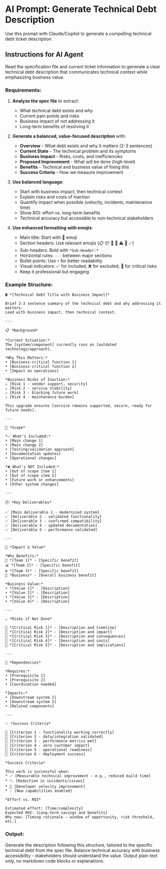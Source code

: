 # AI Prompt: Generate Technical Debt Description

Use this prompt with Claude/Copilot to generate a compelling technical debt ticket description.

## Instructions for AI Agent

Read the specification file and current ticket information to generate a clear technical debt description that communicates technical context while emphasizing business value.

### Requirements:

1. **Analyze the spec file** to extract:
   - What technical debt exists and why
   - Current pain points and risks
   - Business impact of not addressing it
   - Long-term benefits of resolving it

2. **Generate a balanced, value-focused description** with:
   - **Overview** - What debt exists and why it matters (2-3 sentences)
   - **Current State** - The technical problem and its symptoms
   - **Business Impact** - Risks, costs, and inefficiencies
   - **Proposed Improvement** - What will be done (high-level)
   - **Benefits** - Technical and business value of fixing this
   - **Success Criteria** - How we measure improvement

3. **Use balanced language**:
   - Start with business impact, then technical context
   - Explain risks and costs of inaction
   - Quantify impact when possible (velocity, incidents, maintenance time)
   - Show ROI: effort vs. long-term benefits
   - Technical accuracy but accessible to non-technical stakeholders

4. **Use enhanced formatting with emojis**:
   - Main title: Start with 🚀 emoji
   - Section headers: Use relevant emojis (📋 📦 🎯 💼 ⚠️ 🔗 ✅)
   - Sub-headers: Bold with `*Sub-Header:*`
   - Horizontal rules: `---` between major sections
   - Bullet points: Use `•` for better readability
   - Visual indicators: ✅ for included, ❌ for excluded, 🔴 for critical risks
   - Keep it professional but engaging

### Example Structure:

```
� *[Technical Debt Title with Business Impact]*

Brief 2-3 sentence summary of the technical debt and why addressing it matters. 
Lead with business impact, then technical context.

---

📋 *Background*

*Current Situation:*
The [system/component] currently runs on [outdated technology/approach].

*Why This Matters:*
• [Business-critical function 1]
• [Business-critical function 2]
• [Impact on operations]

*Business Risks of Inaction:*
⚠️ [Risk 1 - vendor support, security]
⚠️ [Risk 2 - service stability]
⚠️ [Risk 3 - blocking future work]
⚠️ [Risk 4 - maintenance burden]

This upgrade ensures [service remains supported, secure, ready for future needs].

---

🎯 *Scope*

*✅ What's Included:*
• [Main change 1]
• [Main change 2]
• [Testing/validation approach]
• [Documentation updates]
• [Operational changes]

*❌ What's NOT Included:*
• [Out of scope item 1]
• [Out of scope item 2]
• [Future work or enhancements]
• [Other system changes]

---

📦 *Key Deliverables*

✅ [Main deliverable 1 - modernized system]
✅ [Deliverable 2 - validated functionality]
✅ [Deliverable 3 - confirmed compatibility]
✅ [Deliverable 4 - updated documentation]
✅ [Deliverable 5 - performance validated]

---

💼 *Impact & Value*

*Who Benefits:*
🏢 *[Team 1]* - [Specific benefit]
📊 *[Team 2]* - [Specific benefit]
⚙️ *[Team 3]* - [Specific benefit]
🎯 *Business* - [Overall business benefit]

*Business Value:*
• *[Value 1]* - [Description]
• *[Value 2]* - [Description]
• *[Value 3]* - [Description]
• *[Value 4]* - [Description]

---

⚠️ *Risks if Not Done*

🔴 *[Critical Risk 1]* - [Description and timeline]
🔴 *[Critical Risk 2]* - [Description and impact]
🔴 *[Critical Risk 3]* - [Description and consequences]
🔴 *[Critical Risk 4]* - [Description and costs]
🔴 *[Critical Risk 5]* - [Description and implications]

---

🔗 *Dependencies*

*Requires:*
• [Prerequisite 1]
• [Prerequisite 2]
• [Coordination needed]

*Impacts:*
• [Downstream system 1]
• [Downstream system 2]
• [Related components]

---

✅ *Success Criteria*

🎯 [Criterion 1 - functionality working correctly]
🎯 [Criterion 2 - data/integration validated]
🎯 [Criterion 3 - performance metrics met]
🎯 [Criterion 4 - zero customer impact]
🎯 [Criterion 5 - operational readiness]
🎯 [Criterion 6 - deployment success]

*Success Criteria*

This work is successful when:
* ✅ [Measurable technical improvement - e.g., reduced build time]
* 📉 [Reduction in incidents/issues]
* 🚀 [Developer velocity improvement]
* 💡 [New capabilities enabled]

*Effort vs. ROI*

Estimated effort: [Time/complexity]
Expected ROI: [Long-term savings and benefits]
Why now: [Timing rationale - window of opportunity, risk threshold, etc.]
```

### Output:

Generate the description following this structure, tailored to the specific technical debt from the spec file.
Balance technical accuracy with business accessibility - stakeholders should understand the value.
Output plain text only, no markdown code blocks or explanations.
